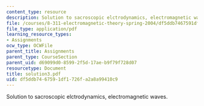 ```yaml
---
content_type: resource
description: Solution to sacroscopic elctrodynamics, electromagnetic waves.
file: /courses/8-311-electromagnetic-theory-spring-2004/df5ddb7467591df1726fa2a8a99410c9_solution3.pdf
file_type: application/pdf
learning_resource_types:
- Assignments
ocw_type: OCWFile
parent_title: Assignments
parent_type: CourseSection
parent_uid: d69099d0-8599-2f5d-17ae-b9f79f728d07
resourcetype: Document
title: solution3.pdf
uid: df5ddb74-6759-1df1-726f-a2a8a99410c9
---
```

Solution to sacroscopic elctrodynamics, electromagnetic waves.

